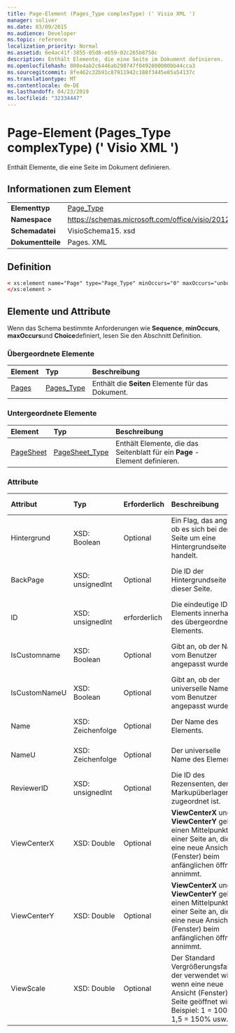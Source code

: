 ```yaml
---
title: Page-Element (Pages_Type complexType) (' Visio XML ')
manager: soliver
ms.date: 03/09/2015
ms.audience: Developer
ms.topic: reference
localization_priority: Normal
ms.assetid: 6e4ac41f-3855-05d8-e659-02c265b8750c
description: Enthält Elemente, die eine Seite im Dokument definieren.
ms.openlocfilehash: 800e4ab2c6446ab298747f0492800000bb44cca3
ms.sourcegitcommit: 8fe462c32b91c87911942c188f3445e85a54137c
ms.translationtype: MT
ms.contentlocale: de-DE
ms.lasthandoff: 04/23/2019
ms.locfileid: "32334447"
---
```

# <a name="page-element-pagestype-complextype-visio-xml"></a>Page-Element (Pages_Type complexType) (' Visio XML ')

Enthält Elemente, die eine Seite im Dokument definieren.
  
## <a name="element-information"></a>Informationen zum Element

|||
|:-----|:-----|
|**Elementtyp** <br/> |[Page_Type](page_type-complextypevisio-xml.md) <br/> |
|**Namespace** <br/> |https://schemas.microsoft.com/office/visio/2012/main  <br/> |
|**Schemadatei** <br/> |VisioSchema15. xsd  <br/> |
|**Dokumentteile** <br/> |Pages. XML  <br/> |
   
## <a name="definition"></a>Definition

```XML
< xs:element name="Page" type="Page_Type" minOccurs="0" maxOccurs="unbounded" >
</xs:element >
```

## <a name="elements-and-attributes"></a>Elemente und Attribute

Wenn das Schema bestimmte Anforderungen wie **Sequence**, **minOccurs**, **maxOccurs**und **Choice**definiert, lesen Sie den Abschnitt Definition. 
  
### <a name="parent-elements"></a>Übergeordnete Elemente

|**Element**|**Typ**|**Beschreibung**|
|:-----|:-----|:-----|
|[Pages](pages-elementvisio-xml.md) <br/> |[Pages_Type](pages_type-complextypevisio-xml.md) <br/> |Enthält die **Seiten** Elemente für das Dokument.  <br/> |
   
### <a name="child-elements"></a>Untergeordnete Elemente

|**Element**|**Typ**|**Beschreibung**|
|:-----|:-----|:-----|
|[PageSheet](pagesheet-element-page_type-complextypevisio-xml.md) <br/> |[PageSheet_Type](pagesheet_type-complextypevisio-xml.md) <br/> |Enthält Elemente, die das Seitenblatt für ein **Page** -Element definieren.  <br/> |
   
### <a name="attributes"></a>Attribute

|**Attribut**|**Typ**|**Erforderlich**|**Beschreibung**|**Mögliche Werte**|
|:-----|:-----|:-----|:-----|:-----|
|Hintergrund  <br/> |XSD: Boolean  <br/> |Optional  <br/> |Ein Flag, das angibt, ob es sich bei der Seite um eine Hintergrundseite handelt.  <br/> |Werte des XSD: Boolean-Typs.  <br/> |
|BackPage  <br/> |XSD: unsignedInt  <br/> |Optional  <br/> |Die ID der Hintergrundseite dieser Seite.  <br/> |Werte des XSD: unsignedInt-Typs.  <br/> |
|ID  <br/> |XSD: unsignedInt  <br/> |erforderlich  <br/> |Die eindeutige ID des Elements innerhalb des übergeordneten Elements.  <br/> |Werte des XSD: unsignedInt-Typs.  <br/> |
|IsCustomname  <br/> |XSD: Boolean  <br/> |Optional  <br/> |Gibt an, ob der Name vom Benutzer angepasst wurde.  <br/> |Werte des XSD: Boolean-Typs.  <br/> |
|IsCustomNameU  <br/> |XSD: Boolean  <br/> |Optional  <br/> |Gibt an, ob der universelle Name vom Benutzer angepasst wurde.  <br/> |Werte des XSD: Boolean-Typs.  <br/> |
|Name  <br/> |XSD: Zeichenfolge  <br/> |Optional  <br/> |Der Name des Elements.  <br/> |Werte des XSD: String-Typs.  <br/> |
|NameU  <br/> |XSD: Zeichenfolge  <br/> |Optional  <br/> |Der universelle Name des Elements.  <br/> |Werte des XSD: String-Typs.  <br/> |
|ReviewerID  <br/> |XSD: unsignedInt  <br/> |Optional  <br/> |Die ID des Rezensenten, der der Markupüberlagerung zugeordnet ist.  <br/> |Werte des XSD: unsignedInt-Typs.  <br/> |
|ViewCenterX  <br/> |XSD: Double  <br/> |Optional  <br/> |**ViewCenterX** und **ViewCenterY** geben einen Mittelpunkt auf einer Seite an, die eine neue Ansicht (Fenster) beim anfänglichen öffnen annimmt.  <br/> |Werte des Typs XSD: Double.  <br/> |
|ViewCenterY  <br/> |XSD: Double  <br/> |Optional  <br/> |**ViewCenterX** und **ViewCenterY** geben einen Mittelpunkt auf einer Seite an, die eine neue Ansicht (Fenster) beim anfänglichen öffnen annimmt.  <br/> |Werte des Typs XSD: Double.  <br/> |
|ViewScale  <br/> |XSD: Double  <br/> |Optional  <br/> |Der Standard Vergrößerungsfaktor, der verwendet wird, wenn eine neue Ansicht (Fenster) der Seite geöffnet wird. Beispiel: 1 = 100%; 1,5 = 150% usw.  <br/> |Werte des Typs XSD: Double.  <br/> |
   

